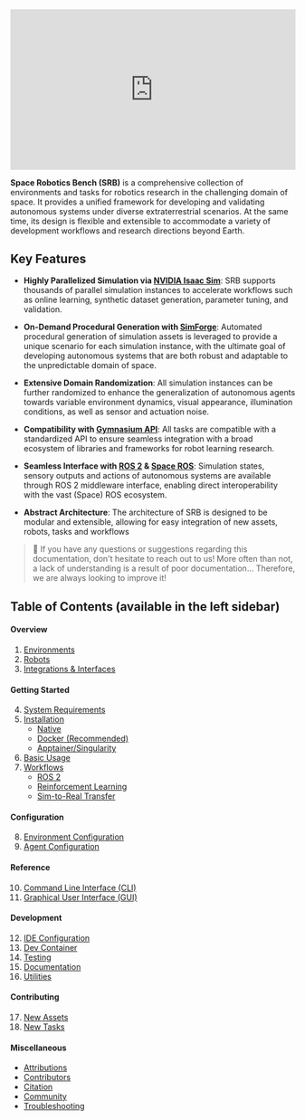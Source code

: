 <iframe style="width:100%;aspect-ratio:16/9" src="https://www.youtube.com/embed/jw5XpIER_40?si=1Fc3-khvRHnYqO9C&mute=1&autoplay=1&loop=1&playlist=jw5XpIER_40" frameborder="0" allow="accelerometer; autoplay; clipboard-write; encrypted-media; gyroscope; picture-in-picture; web-share" referrerpolicy="strict-origin-when-cross-origin" allowfullscreen></iframe>

**Space Robotics Bench (SRB)** is a comprehensive collection of environments and tasks for robotics research in the challenging domain of space. It provides a unified framework for developing and validating autonomous systems under diverse extraterrestrial scenarios. At the same time, its design is flexible and extensible to accommodate a variety of development workflows and research directions beyond Earth.

## Key Features

- **Highly Parallelized Simulation via [NVIDIA Isaac Sim](https://developer.nvidia.com/isaac-sim)**: SRB supports thousands of parallel simulation instances to accelerate workflows such as online learning, synthetic dataset generation, parameter tuning, and validation.

- **On-Demand Procedural Generation with [SimForge](https://github.com/AndrejOrsula/simforge)**: Automated procedural generation of simulation assets is leveraged to provide a unique scenario for each simulation instance, with the ultimate goal of developing autonomous systems that are both robust and adaptable to the unpredictable domain of space.

- **Extensive Domain Randomization**: All simulation instances can be further randomized to enhance the generalization of autonomous agents towards variable environment dynamics, visual appearance, illumination conditions, as well as sensor and actuation noise.

- **Compatibility with [Gymnasium API](https://gymnasium.farama.org)**: All tasks are compatible with a standardized API to ensure seamless integration with a broad ecosystem of libraries and frameworks for robot learning research.

- **Seamless Interface with [ROS 2](https://ros.org) & [Space ROS](https://space.ros.org)**: Simulation states, sensory outputs and actions of autonomous systems are available through ROS 2 middleware interface, enabling direct interoperability with the vast (Space) ROS ecosystem.

- **Abstract Architecture**: The architecture of SRB is designed to be modular and extensible, allowing for easy integration of new assets, robots, tasks and workflows

> 📑 If you have any questions or suggestions regarding this documentation, don't hesitate to reach out to us! More often than not, a lack of understanding is a result of poor documentation... Therefore, we are always looking to improve it!

## Table of Contents (available in the left sidebar)

#### Overview

1. [Environments](envs/index.md)
1. [Robots](robots/index.md)
1. [Integrations & Interfaces](integrations/index.md)

#### Getting Started

4. [System Requirements](getting_started/requirements.md)
1. [Installation](getting_started/install.md)
   - [Native](getting_started/install_native.md)
   - [Docker (Recommended)](getting_started/install_docker.md)
   - [Apptainer/Singularity](getting_started/install_apptainer.md)
1. [Basic Usage](getting_started/basic_usage.md)
1. [Workflows](workflows/index.md)
   - [ROS 2](workflows/ros2.md)
   - [Reinforcement Learning](workflows/reinforcement_learning.md)
   - [Sim-to-Real Transfer](workflows/sim_to_real.md)

#### Configuration

8. [Environment Configuration](config/env_cfg.md)
1. [Agent Configuration](config/agent_cfg.md)

#### Reference

10. [Command Line Interface (CLI)](reference/cli.md)
01. [Graphical User Interface (GUI)](reference/gui.md)

#### Development

12. [IDE Configuration](development/ide.md)
01. [Dev Container](development/devcontainer.md)
01. [Testing](development/testing.md)
01. [Documentation](development/documentation.md)
01. [Utilities](development/utilities.md)

#### Contributing

17. [New Assets](contributing/new_assets.md)
01. [New Tasks](contributing/new_tasks.md)

#### Miscellaneous

- [Attributions](misc/attributions.md)
- [Contributors](misc/contributors.md)
- [Citation](misc/citation.md)
- [Community](misc/community.md)
- [Troubleshooting](misc/troubleshooting.md)
